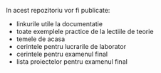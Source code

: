 In acest repozitoriu vor fi publicate:

* linkurile utile la documentatie
* toate exemplele practice de la lectiile de teorie
* temele de acasa
* cerintele pentru lucrarile de laborator
* cerintele pentru examenul final
* lista proiectelor pentru examenul final
